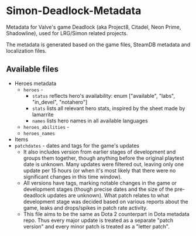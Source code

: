 # Simon-Deadlock-Metadata

Metadata for Valve's game Deadlock (aka Project8, Citadel, Neon Prime, Shadowline), used for LRG/Simon related projects.

The metadata is generated based on the game files, SteamDB metadata and localization files.

## Available files

- Heroes metadata
  - `heroes` - 
    - `status` reflects hero's availability: enum ["available", "labs", "in_devel", "notahero"]
    - `stats` lists all relevant hero stats, inspired by the sheet made by lamarrite
    - `names` lists hero names in all available languages
  - `heroes_abilities` - 
  - `heroes_names`
- Items
- `patchdates` - dates and tags for the game's updates
  - It also includes version from earlier stages of development and groups them together, though anything before the original playtest date is unknown. Many updates were filtered out, leaving only one update per 15 hours (or when it's most likely that there were no significant changes in this time window).
  - All versions have tags, marking notable changes in the game or development stages (though precise dates and the size of the pre-deadlock updates are unknown). What patch relates to what development stage was decided based on various reports about the game, leaks and drops/spikes in patch rate activity.
  - This file aims to be the same as Dota 2 counterpart in Dota metadata repo. Thus every major update is treated as a separate "patch version" and every minor patch is treated as a "letter patch".